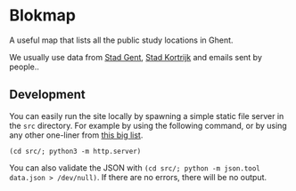 # Blokmap

A useful map that lists all the public study locations in Ghent.

We usually use data from [Stad Gent](https://stad.gent/studenten/studeren/bloklocaties), [Stad Kortrijk](http://www.kortrijkstudentenstad.be/aanbod/bloklocaties/) and emails sent by people..

## Development

You can easily run the site locally by spawning a simple static file server in the `src` directory. For example by using the following command, or by using any other one-liner from [this big list](https://gist.github.com/willurd/5720255).

```
(cd src/; python3 -m http.server)
```

You can also validate the JSON with `(cd src/; python -m json.tool data.json > /dev/null)`. If there are no errors, there will be no output.
